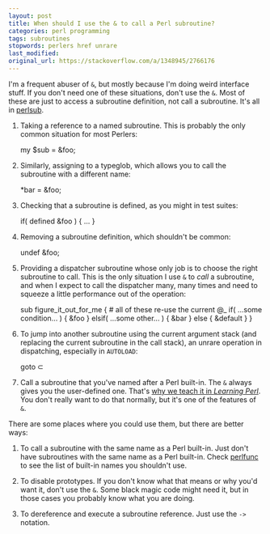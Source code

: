 ```yaml
---
layout: post
title: When should I use the & to call a Perl subroutine?
categories: perl programming
tags: subroutines
stopwords: perlers href unrare
last_modified:
original_url: https://stackoverflow.com/a/1348945/2766176
---
```


I'm a frequent abuser of `&`, but mostly because I'm doing weird interface stuff. If you don't need one of these situations, don't use the `&`. Most of these are just to access a subroutine definition, not call a subroutine. It's all in [perlsub](http://perldoc.perl.org/perlsub.html).

<!--more-->

1. Taking a reference to a named subroutine. This is probably the only common situation for most Perlers:

	my $sub = \&foo;

2. Similarly, assigning to a typeglob, which allows you to call the subroutine with a different name:

	*bar = \&foo;

3. Checking that a subroutine is defined, as you might in test suites:

	if( defined &foo ) { ... }

4. Removing a subroutine definition, which shouldn't be common:

	undef &foo;

5. Providing a dispatcher subroutine whose only job is to choose the right subroutine to call. This is the only situation I use `&` to *call* a subroutine, and when I expect to call the dispatcher many, many times and need to squeeze a little performance out of the operation:

	sub figure_it_out_for_me {
		# all of these re-use the current @_
		  if( ...some condition... ) { &foo     }
		elsif( ...some other...     ) { &bar     }
		else                          { &default }
		}

6. To jump into another subroutine using the current argument stack (and replacing the current subroutine in the call stack), an unrare operation in dispatching, especially in `AUTOLOAD`:

	goto &sub;

7. Call a subroutine that you've named after a Perl built-in. The `&` always gives you the user-defined one. That's <A href="http://www.learning-perl.com/2013/05/why-we-teach-the-subroutine-ampersand/">why we teach it in <i>Learning Perl</i></a>. You don't really want to do that normally, but it's one of the features of `&`.

There are some places where you could use them, but there are better ways:

1. To call a subroutine with the same name as a Perl built-in. Just don't have subroutines with the same name as a Perl built-in. Check [perlfunc](http://perldoc.perl.org/perlfunc.html) to see the list of built-in names you shouldn't use.

2. To disable prototypes. If you don't know what that means or why you'd want it, don't use the `&`. Some black magic code might need it, but in those cases you probably know what you are doing.

3. To dereference and execute a subroutine reference. Just use the `->` notation.


